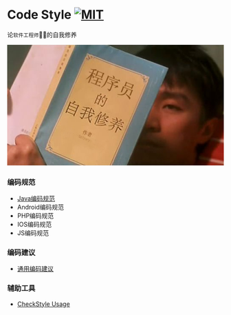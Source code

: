 
Code Style [![MIT](https://camo.githubusercontent.com/890acbdcb87868b382af9a4b1fac507b9659d9bf/68747470733a2f2f696d672e736869656c64732e696f2f62616467652f6c6963656e73652d4d49542d626c75652e737667)](http://opensource.org/licenses/MIT)
===============
论`软件工程师`:guardsman:的自我修养

![self-discipline](images/self-discipline.png)

### 编码规范
* [Java编码规范](java-code-style.md)
* Android编码规范
* PHP编码规范
* IOS编码规范
* JS编码规范

### 编码建议
* [通用编码建议](code-advice.md)

### 辅助工具
* [CheckStyle Usage](checkstyle)
